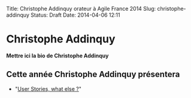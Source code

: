 Title: Christophe Addinquy orateur à Agile France 2014 
Slug: christophe-addinquy
Status: Draft
Date: 2014-04-06 12:11

# Christophe Addinquy

**Mettre ici la bio de Christophe Addinquy**
## Cette année Christophe Addinquy présentera

* "[User Stories, what else ?](../sessions/user-stories-what-else.html)"


